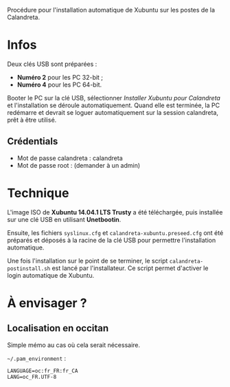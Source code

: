 Procédure pour l'installation automatique de Xubuntu sur les postes de la Calandreta.

# Infos

Deux clés USB sont préparées :

- **Numéro 2** pour les PC 32-bit ;
- **Numéro 4** pour les PC 64-bit.

Booter le PC sur la clé USB, sélectionner *Installer Xubuntu pour Calandreta* et l'installation se déroule automatiquement. Quand elle est terminée, la PC redémarre et devrait se loguer automatiquement sur la session calandreta, prêt à être utilisé.

## Crédentials

- Mot de passe calandreta : calandreta
- Mot de passe root : (demander à un admin)

# Technique

L'image ISO de **Xubuntu 14.04.1 LTS Trusty** a été téléchargée, puis installée
sur une clé USB en utilisant **Unetbootin**.

Ensuite, les fichiers `syslinux.cfg` et `calandreta-xubuntu.preseed.cfg` ont
été préparés et déposés à la racine de la clé USB pour permettre l'installation
automatique.

Une fois l'installation sur le point de se terminer, le script
`calandreta-postinstall.sh` est lancé par l'installateur. Ce script permet
d'activer le login automatique de Xubuntu.

# À envisager ?

## Localisation en occitan

Simple mémo au cas où cela serait nécessaire.

`~/.pam_environment` :

```
LANGUAGE=oc:fr_FR:fr_CA
LANG=oc_FR.UTF-8
```

